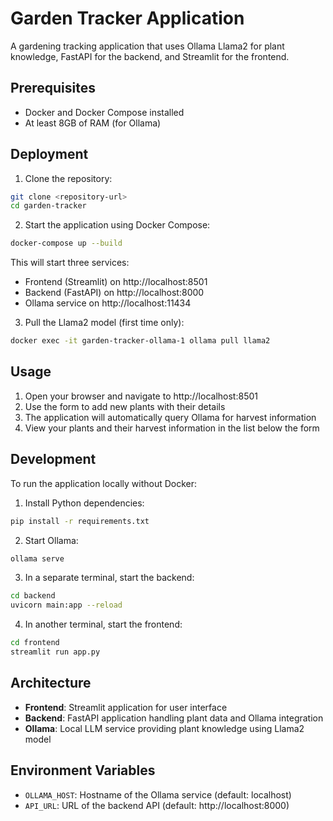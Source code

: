 # Garden Tracker Application

A gardening tracking application that uses Ollama Llama2 for plant knowledge, FastAPI for the backend, and Streamlit for the frontend.

## Prerequisites

- Docker and Docker Compose installed
- At least 8GB of RAM (for Ollama)

## Deployment

1. Clone the repository:
```bash
git clone <repository-url>
cd garden-tracker
```

2. Start the application using Docker Compose:
```bash
docker-compose up --build
```

This will start three services:
- Frontend (Streamlit) on http://localhost:8501
- Backend (FastAPI) on http://localhost:8000
- Ollama service on http://localhost:11434

3. Pull the Llama2 model (first time only):
```bash
docker exec -it garden-tracker-ollama-1 ollama pull llama2
```

## Usage

1. Open your browser and navigate to http://localhost:8501
2. Use the form to add new plants with their details
3. The application will automatically query Ollama for harvest information
4. View your plants and their harvest information in the list below the form

## Development

To run the application locally without Docker:

1. Install Python dependencies:
```bash
pip install -r requirements.txt
```

2. Start Ollama:
```bash
ollama serve
```

3. In a separate terminal, start the backend:
```bash
cd backend
uvicorn main:app --reload
```

4. In another terminal, start the frontend:
```bash
cd frontend
streamlit run app.py
```

## Architecture

- **Frontend**: Streamlit application for user interface
- **Backend**: FastAPI application handling plant data and Ollama integration
- **Ollama**: Local LLM service providing plant knowledge using Llama2 model

## Environment Variables

- `OLLAMA_HOST`: Hostname of the Ollama service (default: localhost)
- `API_URL`: URL of the backend API (default: http://localhost:8000) 